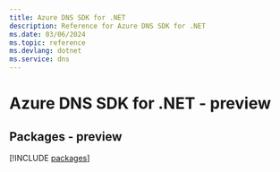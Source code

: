 ```yaml
---
title: Azure DNS SDK for .NET
description: Reference for Azure DNS SDK for .NET
ms.date: 03/06/2024
ms.topic: reference
ms.devlang: dotnet
ms.service: dns
---
```

# Azure DNS SDK for .NET - preview
## Packages - preview
[!INCLUDE [packages](dns-index.md)]